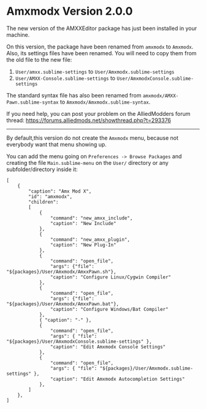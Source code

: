


# Amxmodx Version 2.0.0

The new version of the AMXXEditor package has just been installed in your machine.

On this version, the package have been renamed from `amxmodx` to `Amxmodx`. Also, its settings files
have been renamed. You will need to copy them from the old file to the new file:

1. `User/amxx.sublime-settings` to `User/Amxmodx.sublime-settings`
1. `User/AMXX-Console.sublime-settings` to `User/AmxmodxConsole.sublime-settings`

The standard syntax file has also been renamed from `amxmodx/AMXX-Pawn.sublime-syntax` to `Amxmodx/Amxmodx.sublime-syntax`.

If you need help, you can post your problem on the AlliedModders forum thread:
https://forums.alliedmods.net/showthread.php?t=293376


___

By default,this version do not create the `Amxmodx` menu, because not everybody want that menu showing up.

You can add the menu going on `Preferences -> Browse Packages` and creating the
file `Main.sublime-menu` on the `User/` directory or any subfolder/directory inside it:

    [
        {
            "caption": "Amx Mod X",
            "id": "amxmodx",
            "children":
            [
                {
                    "command": "new_amxx_include",
                    "caption": "New Include"
                },
                {
                    "command": "new_amxx_plugin",
                    "caption": "New Plug-In"
                },
                {
                    "command": "open_file",
                    "args": {"file": "${packages}/User/Amxmodx/AmxxPawn.sh"},
                    "caption": "Configure Linux/Cygwin Compiler"
                },
                {
                    "command": "open_file",
                    "args": {"file": "${packages}/User/Amxmodx/AmxxPawn.bat"},
                    "caption": "Configure Windows/Bat Compiler"
                },
                { "caption": "-" },
                {
                    "command": "open_file",
                    "args": { "file": "${packages}/User/AmxmodxConsole.sublime-settings" },
                    "caption": "Edit Amxmodx Console Settings"
                },
                {
                    "command": "open_file",
                    "args": { "file": "${packages}/User/Amxmodx.sublime-settings" },
                    "caption": "Edit Amxmodx Autocompletion Settings"
                },
            ]
        },
    ]
